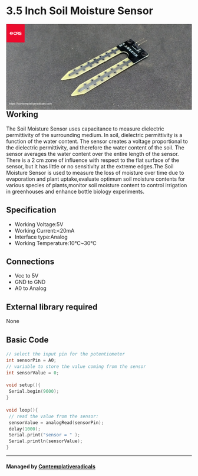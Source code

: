 
# 3.5 Inch Soil Moisture Sensor

<img src="img/Soil Sensor.jpg"
     alt="Soil Moisture Sensor"
     style="float: left; margin-right: 10px;" />


## Working
The Soil Moisture Sensor uses capacitance to measure dielectric permittivity of the surrounding medium. In soil, dielectric permittivity is a function of the water content. The sensor creates a voltage proportional to the dielectric permittivity, and therefore the water content of the soil. The sensor averages the water content over the entire length of the sensor. There is a 2 cm zone of influence with respect to the flat surface of the sensor, but it has little or no sensitivity at the extreme edges.The Soil Moisture Sensor is used to measure the loss of moisture over time due to evaporation and plant uptake,evaluate optimum soil moisture contents for various species of plants,monitor soil moisture content to control irrigation in greenhouses and enhance bottle biology experiments.

## Specification
- Working Voltage:5V
- Working Current:<20mA
- Interface type:Analog
- Working Temperature:10°C~30°C


## Connections
- Vcc to 5V
- GND to GND
- A0 to Analog  

## External library required
None

## Basic Code

```cpp
// select the input pin for the potentiometer
int sensorPin = A0;
// variable to store the value coming from the sensor   
int sensorValue = 0;  

void setup(){
 Serial.begin(9600);  
}

void loop(){
 // read the value from the sensor:  
 sensorValue = analogRead(sensorPin);  
 delay(1000);          
 Serial.print("sensor = " );                       
 Serial.println(sensorValue);                   
}

```

---
#### Managed by [Contemplativeradicals](https://contemplativeradicals.com) 
